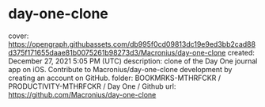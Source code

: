 # day-one-clone

cover: https://opengraph.githubassets.com/db995f0cd09813dc19e9ed3bb2cad88d375f171655daae81b0075261b98273d3/Macronius/day-one-clone
created: December 27, 2021 5:05 PM (UTC)
description: clone of the Day One journal app on iOS. Contribute to Macronius/day-one-clone development by creating an account on GitHub.
folder: BOOKMRKS-MTHRFCKR / PRODUCTIVITY-MTHRFCKR / Day One / Github
url: https://github.com/Macronius/day-one-clone